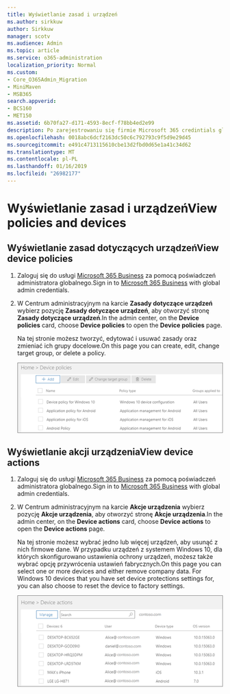 ```yaml
---
title: Wyświetlanie zasad i urządzeń
ms.author: sirkkuw
author: Sirkkuw
manager: scotv
ms.audience: Admin
ms.topic: article
ms.service: o365-administration
localization_priority: Normal
ms.custom:
- Core_O365Admin_Migration
- MiniMaven
- MSB365
search.appverid:
- BCS160
- MET150
ms.assetid: 6b70fa27-d171-4593-8ecf-f78bb4ed2e99
description: Po zarejestrowaniu się firmie Microsoft 365 credintials globalnego administratora, zobacz urządzenia polityk i działań.
ms.openlocfilehash: 0018abc6dcf2163dc50c6c792793c9f5d9e29d45
ms.sourcegitcommit: e491c4713115610cbe13d2fbd0d65e1a41c34d62
ms.translationtype: MT
ms.contentlocale: pl-PL
ms.lasthandoff: 01/16/2019
ms.locfileid: "26982177"
---
```

# <a name="view-policies-and-devices"></a><span data-ttu-id="3b080-103">Wyświetlanie zasad i urządzeń</span><span class="sxs-lookup"><span data-stu-id="3b080-103">View policies and devices</span></span>

## <a name="view-device-policies"></a><span data-ttu-id="3b080-104">Wyświetlanie zasad dotyczących urządzeń</span><span class="sxs-lookup"><span data-stu-id="3b080-104">View device policies</span></span>

1. <span data-ttu-id="3b080-105">Zaloguj się do usługi [Microsoft 365 Business](https://portal.office.com) za pomocą poświadczeń administratora globalnego.</span><span class="sxs-lookup"><span data-stu-id="3b080-105">Sign in to [Microsoft 365 Business](https://portal.office.com) with global admin credentials.</span></span> 
    
2. <span data-ttu-id="3b080-106">W Centrum administracyjnym na karcie **Zasady dotyczące urządzeń** wybierz pozycję **Zasady dotyczące urządzeń**, aby otworzyć stronę **Zasady dotyczące urządzeń**.</span><span class="sxs-lookup"><span data-stu-id="3b080-106">In the admin center, on the **Device policies** card, choose **Device policies** to open the **Device policies** page.</span></span> 
    
    <span data-ttu-id="3b080-107">Na tej stronie możesz tworzyć, edytować i usuwać zasady oraz zmieniać ich grupy docelowe.</span><span class="sxs-lookup"><span data-stu-id="3b080-107">On this page you can create, edit, change target group, or delete a policy.</span></span>
    
    ![Screenshot of the Policies page](media/27ebb1d3-d04b-4221-a13f-8583045b5077.png)
  
## <a name="view-device-actions"></a><span data-ttu-id="3b080-109">Wyświetlanie akcji urządzenia</span><span class="sxs-lookup"><span data-stu-id="3b080-109">View device actions</span></span>

1. <span data-ttu-id="3b080-110">Zaloguj się do usługi [Microsoft 365 Business](https://portal.office.com) za pomocą poświadczeń administratora globalnego.</span><span class="sxs-lookup"><span data-stu-id="3b080-110">Sign in to [Microsoft 365 Business](https://portal.office.com) with global admin credentials.</span></span> 
    
2. <span data-ttu-id="3b080-111">W Centrum administracyjnym na karcie **Akcje urządzenia** wybierz pozycję **Akcje urządzenia**, aby otworzyć stronę **Akcje urządzenia**.</span><span class="sxs-lookup"><span data-stu-id="3b080-111">In the admin center, on the **Device actions** card, choose **Device actions** to open the **Device actions** page.</span></span> 
    
    <span data-ttu-id="3b080-p101">Na tej stronie możesz wybrać jedno lub więcej urządzeń, aby usunąć z nich firmowe dane. W przypadku urządzeń z systemem Windows 10, dla których skonfigurowano ustawienia ochrony urządzeń, możesz także wybrać opcję przywrócenia ustawień fabrycznych.</span><span class="sxs-lookup"><span data-stu-id="3b080-p101">On this page you can select one or more devices and either remove company data. For Windows 10 devices that you have set device protections settings for, you can also choose to reset the device to factory settings.</span></span>
    
    ![Device actions page.](media/6d2ad0c4-9c96-4489-ab93-c4e38e317d45.PNG)
  
  

